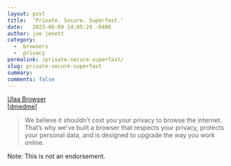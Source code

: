 ```yaml
---
layout: post
title:  ‘Private. Secure. Superfast.’
date:   2023-06-09 14:05:29 -0400
author: joe jenett
category:
  -  browsers
  -  privacy
permalink: /private-secure-superfast/
slug: private-secure-superfast
summary: 
comments: false
---
```

<a title="Ulaa Browser" href="https://ulaa.com/">Ulaa Browser</a><br>[<a title="dmedme" href="https://pinboard.in/u:dmedme">dmedme</a>]
<blockquote><p>We believe it shouldn’t cost you your privacy to browse the internet. That’s why we’ve built a browser that respects your privacy, protects your personal data, and is designed to upgrade the way you work online.</p></blockquote>
<p class="note">Note: This is not an endorsement.</p>
<a href="https://brid.gy/publish/mastodon"></a>